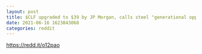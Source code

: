 ```yaml
--- 
layout: post 
title: $CLF upgraded to $39 by JP Morgan, calls steel "generational opportunity" 
date: 2021-06-16 1623843068 
categories: reddit 
--- 
```

https://redd.it/o12pao